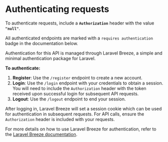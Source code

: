 # Authenticating requests

To authenticate requests, include a **`Authorization`** header with the value **`"null"`**.

All authenticated endpoints are marked with a `requires authentication` badge in the documentation below.

Authentication for this API is managed through Laravel Breeze, a simple and minimal authentication package for Laravel.

**To authenticate:**
1. **Register**: Use the `/register` endpoint to create a new account.
2. **Login**: Use the `/login` endpoint with your credentials to obtain a session. 
   You will need to include the `Authorization` header with the token received upon successful login for subsequent API requests.
3. **Logout**: Use the `/logout` endpoint to end your session.

After logging in, Laravel Breeze will set a session cookie which can be used for authentication in subsequent requests. For API calls, ensure the `Authorization` header is included with your requests.

For more details on how to use Laravel Breeze for authentication, refer to the [Laravel Breeze documentation](https://laravel.com/docs/8.x/starter-kits#laravel-breeze).
